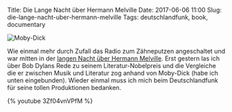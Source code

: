 Title: Die Lange Nacht über Hermann Melville
Date: 2017-06-06 11:00
Slug: die-lange-nacht-uber-hermann-melville
Tags: deutschlandfunk, book, documentary


![Moby-Dick]({static}/images/moby_dick.jpg)


Wie einmal mehr durch Zufall das Radio zum Zähneputzen angeschaltet und war mitten in der [langen Nacht über Hermann Melville](http://www.deutschlandfunk.de/lange-nacht-ueber-den-amerikanischen-schriftsteller-herman.704.de.html?dram:article_id=385764). Erst gestern las ich über Bob Dylans Rede zu seinem Literatur-Nobelpreis und die Vergleiche die er zwischen Musik und Literatur zog anhand von Moby-Dick (habe ich unten eingebunden). Wieder einmal muss ich mich beim Deutschlandfunk für seine tollen Produktionen bedanken. 

{% youtube 3Zf04vnVPfM %}
